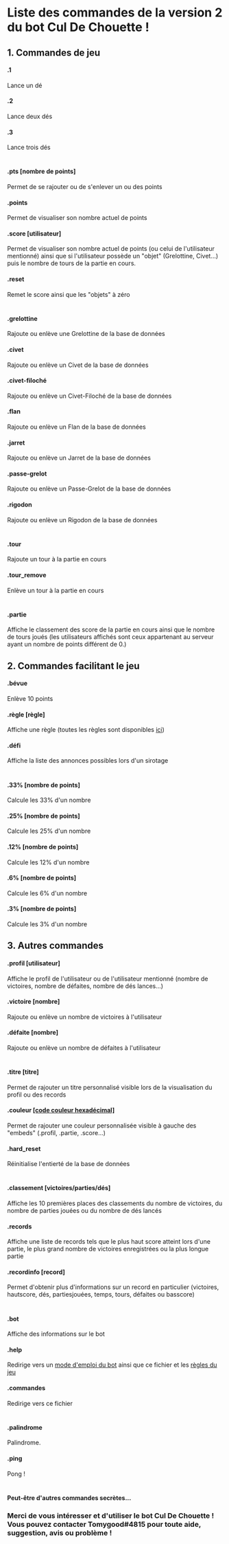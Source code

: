 # Liste des commandes de la version 2 du bot Cul De Chouette !
## 1. Commandes de jeu
#### .1
Lance un dé
#### .2
Lance deux dés
#### .3
Lance trois dés
#
#### .pts [nombre de points]
Permet de se rajouter ou de s'enlever un ou des points
#### .points
Permet de visualiser son nombre actuel de points
#### .score [utilisateur]
Permet de visualiser son nombre actuel de points (ou celui de l'utilisateur mentionné) ainsi que si l'utilisateur possède un "objet" (Grelottine, Civet...) puis le nombre de tours de la partie en cours.
#### .reset
Remet le score ainsi que les "objets" à zéro
#
#### .grelottine
Rajoute ou enlève une Grelottine de la base de données
#### .civet
Rajoute ou enlève un Civet de la base de données
#### .civet-filoché
Rajoute ou enlève un Civet-Filoché de la base de données
#### .flan
Rajoute ou enlève un Flan de la base de données
#### .jarret
Rajoute ou enlève un Jarret de la base de données
#### .passe-grelot
Rajoute ou enlève un Passe-Grelot de la base de données
#### .rigodon
Rajoute ou enlève un Rigodon de la base de données
#
#### .tour
Rajoute un tour à la partie en cours
#### .tour_remove
Enlève un tour à la partie en cours
#
#### .partie
Affiche le classement des score de la partie en cours ainsi que le nombre de tours joués (les utilisateurs affichés sont ceux appartenant au serveur ayant un nombre de points différent de 0.)
## 2. Commandes facilitant le jeu
#### .bévue
Enlève 10 points
#### .règle [règle]
Affiche une règle (toutes les règles sont disponibles [ici](REGLES.md))
#### .défi
Affiche la liste des annonces possibles lors d'un sirotage
#
#### .33% [nombre de points]
Calcule les 33% d'un nombre
#### .25% [nombre de points]
Calcule les 25% d'un nombre
#### .12% [nombre de points]
Calcule les 12% d'un nombre
#### .6% [nombre de points]
Calcule les 6% d'un nombre
#### .3% [nombre de points]
Calcule les 3% d'un nombre

## 3. Autres commandes
#### .profil [utilisateur]
Affiche le profil de l'utilisateur ou de l'utilisateur mentionné (nombre de victoires, nombre de défaites, nombre de dés lances...)
#### .victoire [nombre]
Rajoute ou enlève un nombre de victoires à l'utilisateur
#### .défaite [nombre]
Rajoute ou enlève un nombre de défaites à l'utilisateur
#
#### .titre [titre]
Permet de rajouter un titre personnalisé visible lors de la visualisation du profil ou des records
#### .couleur [[code couleur hexadécimal]](https://www.colorcodehex.com/html-color-picker.html)
Permet de rajouter une couleur personnalisée visible à gauche des "embeds" (.profil, .partie, .score...)
#### .hard_reset
Réinitialise l'entierté de la base de données
#
#### .classement [victoires/parties/dés]
Affiche les 10 premières places des classements du nombre de victoires, du nombre de parties jouées ou du nombre de dés lancés
#### .records
Affiche une liste de records tels que le plus haut score atteint lors d'une partie, le plus grand nombre de victoires enregistrées ou la plus longue partie
#### .recordinfo [record]
Permet d'obtenir plus d'informations sur un record en particulier (victoires, hautscore, dés, partiesjouées, temps, tours, défaites ou basscore)
#
#### .bot
Affiche des informations sur le bot
#### .help
Redirige vers un [mode d'emploi du bot](README.md) ainsi que ce fichier et les [règles du jeu](REGLES.md)
#### .commandes
Redirige vers ce fichier
#
#### .palindrome
Palindrome.
#### .ping
Pong !
#
#### Peut-être d'autres commandes secrètes...

### Merci de vous intéresser et d'utiliser le bot Cul De Chouette ! Vous pouvez contacter Tomygood#4815 pour toute aide, suggestion, avis ou problème !
